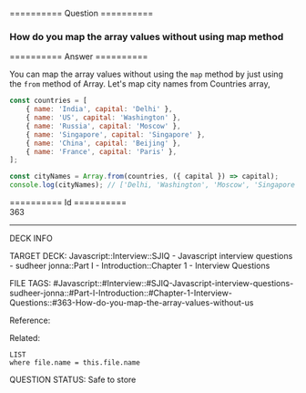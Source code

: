 ========== Question ==========  

### How do you map the array values without using map method  

========== Answer ==========  

You can map the array values without using the `map` method by just using the `from` method of Array. Let's map city names from Countries array,

```javascript
const countries = [
    { name: 'India', capital: 'Delhi' },
    { name: 'US', capital: 'Washington' },
    { name: 'Russia', capital: 'Moscow' },
    { name: 'Singapore', capital: 'Singapore' },
    { name: 'China', capital: 'Beijing' },
    { name: 'France', capital: 'Paris' },
];

const cityNames = Array.from(countries, ({ capital }) => capital);
console.log(cityNames); // ['Delhi, 'Washington', 'Moscow', 'Singapore', 'Beijing', 'Paris']
```

========== Id ==========  
363

---

DECK INFO

TARGET DECK: Javascript::Interview::SJIQ - Javascript interview questions - sudheer jonna::Part I - Introduction::Chapter 1 - Interview Questions

FILE TAGS: #Javascript::#Interview::#SJIQ-Javascript-interview-questions-sudheer-jonna::#Part-I-Introduction::#Chapter-1-Interview-Questions::#363-How-do-you-map-the-array-values-without-us

Reference:

Related:

```dataview
LIST
where file.name = this.file.name
```

QUESTION STATUS: Safe to store
